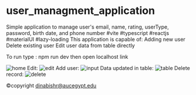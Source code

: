 # user_managment_application
Simple application to manage user's email, name, rating, userType, password, birth date, and phone number #vite #typescript #reactjs #materialUI #lazy-loading 
This application is capable of: 
Adding new user
Delete existing user
Edit user data from table directly

To run type : 
npm run dev 
then open localhost link


![home](https://user-images.githubusercontent.com/69760660/204160531-a22fa022-a3c0-4b41-8441-820a88d6162e.jpg)
Edit:
![edit](https://user-images.githubusercontent.com/69760660/204160730-2677609c-545f-4b82-88c6-273b01159c30.jpg)
Add user:
![input](https://user-images.githubusercontent.com/69760660/204160554-dd2b4fcb-cac9-49c1-9df8-8c604bdd1290.jpg)
Data updated in table:
![table](https://user-images.githubusercontent.com/69760660/204160558-6e303ca4-029d-4fe9-a890-2a0eb7d5434d.jpg)
Delete record:
![delete](https://user-images.githubusercontent.com/69760660/204160561-f47f136a-61d3-4764-bdf7-d1a24f4d400d.jpg)





©copyright dinabishr@aucegypt.edu
